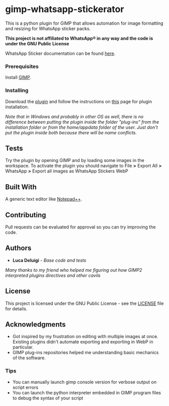 # gimp-whatsapp-stickerator
This is a python plugin for GIMP that allows automation for image formatting and resizing for WhatsApp sticker packs.

**This project is not affiliated to WhatsApp® in any way and the code is under the GNU Public License**

WhatsApp Sticker documentation can be found [here](https://github.com/WhatsApp/stickers).

### Prerequisites

Install [GIMP](https://www.gimp.org/).

### Installing

Download the [plugin](/WhatsappStickerFormat.py) and follow the instructions on [this](https://en.wikibooks.org/wiki/GIMP/Installing_Plugins#Copying_the_plugin_to_the_GIMP_plugin_directory) page for plugin installation.

_Note that in Windows and probably in other OS as well, there is no difference between putting the plugin inside the folder "plug-ins" from the installation folder or from the home/appdata folder of the user. Just don't put the plugin inside both because there will be name conflicts._

## Tests

Try the plugin by opening GIMP and by loading some images in the workspace. To activate the plugin you should navigate to File __>__ Export All __>__ WhatsApp __>__ Export all images as WhatsApp Stickers WebP

## Built With

A generic text editor like [Notepad++](https://notepad-plus-plus.org).

## Contributing

Pull requests can be evaluated for approval so you can try improving the code.

## Authors

* **Luca Deluigi** - *Base code and tests*

_Many thanks to my friend who helped me figuring out how GIMP2 interpreted plugins directives and other cavils_

## License

This project is licensed under the GNU Public License - see the [LICENSE](LICENSE) file for details.

## Acknowledgments

* Got inspired by my frustration on editing with multiple images at once. Existing plugins didn't automate exporting and exporting in WebP in particular.
* GIMP plug-ins repositories helped me understanding basic mechanics of the software.
### Tips
* You can manually launch gimp console version for verbose output on script errors
* You can launch the python interpreter embedded in GIMP program files to debug the syntax of your script
